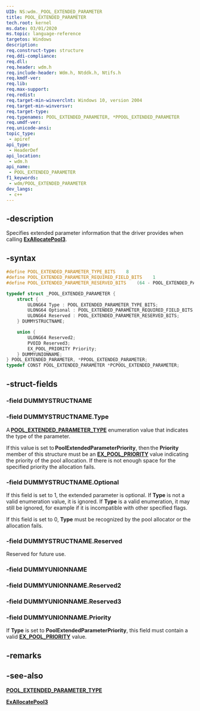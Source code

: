 ```yaml
---
UID: NS:wdm._POOL_EXTENDED_PARAMETER
title: POOL_EXTENDED_PARAMETER
tech.root: kernel
ms.date: 03/01/2020
ms.topic: language-reference
targetos: Windows
description:
req.construct-type: structure
req.ddi-compliance:
req.dll:
req.header: wdm.h
req.include-header: Wdm.h, Ntddk.h, Ntifs.h
req.kmdf-ver:
req.lib:
req.max-support:
req.redist:
req.target-min-winverclnt: Windows 10, version 2004
req.target-min-winversvr:
req.target-type:
req.typenames: POOL_EXTENDED_PARAMETER, *PPOOL_EXTENDED_PARAMETER
req.umdf-ver:
req.unicode-ansi:
topic_type:
 - apiref
api_type:
 - HeaderDef
api_location:
 - wdm.h
api_name:
 - POOL_EXTENDED_PARAMETER
f1_keywords:
 - wdm/POOL_EXTENDED_PARAMETER
dev_langs:
 - c++
---
```


## -description

Specifies extended parameter information that the driver provides when calling [**ExAllocatePool3**](nf-wdm-exallocatepool3.md).

## -syntax

```cpp
#define POOL_EXTENDED_PARAMETER_TYPE_BITS    8
#define POOL_EXTENDED_PARAMETER_REQUIRED_FIELD_BITS    1
#define POOL_EXTENDED_PARAMETER_RESERVED_BITS    (64 - POOL_EXTENDED_PARAMETER_TYPE_BITS - POOL_EXTENDED_PARAMETER_REQUIRED_FIELD_BITS)

typedef struct _POOL_EXTENDED_PARAMETER {
    struct {
        ULONG64 Type : POOL_EXTENDED_PARAMETER_TYPE_BITS;
        ULONG64 Optional : POOL_EXTENDED_PARAMETER_REQUIRED_FIELD_BITS;
        ULONG64 Reserved : POOL_EXTENDED_PARAMETER_RESERVED_BITS;
    } DUMMYSTRUCTNAME;

    union {
        ULONG64 Reserved2;
        PVOID Reserved3;
        EX_POOL_PRIORITY Priority;
    } DUMMYUNIONNAME;
} POOL_EXTENDED_PARAMETER, *PPOOL_EXTENDED_PARAMETER;
typedef CONST POOL_EXTENDED_PARAMETER *PCPOOL_EXTENDED_PARAMETER;
```

## -struct-fields

### -field DUMMYSTRUCTNAME

### -field DUMMYSTRUCTNAME.Type

A [**POOL_EXTENDED_PARAMETER_TYPE**](ne-wdm-pool_extended_parameter_type.md) enumeration value that indicates the type of the parameter.

If this value is set to **PoolExtendedParameterPriority**, then the **Priority** member of this structure must be an [**EX_POOL_PRIORITY**](ne-wdm-ex_pool_priority.md) value indicating the priority of the pool allocation. If there is not enough space for the specified priority the allocation fails.

### -field DUMMYSTRUCTNAME.Optional

If this field is set to 1, the extended parameter is optional. If **Type** is not a valid enumeration value, it is ignored. If **Type** is a valid enumeration, it may still be ignored, for example if it is incompatible with other specified flags.

If this field is set to 0, **Type** must be recognized by the pool allocator or the allocation fails.

### -field DUMMYSTRUCTNAME.Reserved

Reserved for future use.

### -field DUMMYUNIONNAME

### -field DUMMYUNIONNAME.Reserved2

### -field DUMMYUNIONNAME.Reserved3

### -field DUMMYUNIONNAME.Priority

If **Type** is set to **PoolExtendedParameterPriority**, this field must contain a valid [**EX_POOL_PRIORITY**](ne-wdm-ex_pool_priority.md) value.

## -remarks

## -see-also

[**POOL_EXTENDED_PARAMETER_TYPE**](ne-wdm-pool_extended_parameter_type.md)

[**ExAllocatePool3**](nf-wdm-exallocatepool3.md)